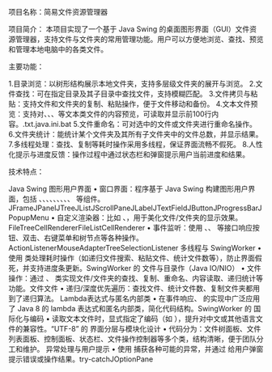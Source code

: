 项目名称：简易文件资源管理器

项目简介： 本项目实现了一个基于 Java Swing 的桌面图形界面（GUI）文件资源管理器，支持文件与文件夹的常用管理功能。用户可以方便地浏览、查找、预览和管理本地电脑中的各类文件。

主要功能：

1.目录浏览：以树形结构展示本地文件夹，支持多层级文件夹的展开与浏览。 2.文件查找：可在指定目录及其子目录中查找文件，支持模糊匹配。 3.文件拷贝与粘贴：支持文件和文件夹的复制、粘贴操作，便于文件移动和备份。 4.文本文件预览：支持对、、、等文本类文件的内容预览，可读取并显示前100行内容。.txt.java.ini.bat 5.文件重命名：可对选中的文件或文件夹进行重命名操作。 6.文件夹统计：能统计某个文件夹及其所有子文件夹中的文件总数，并显示结果。 7.多线程处理：查找、复制等耗时操作采用多线程，保证界面流畅不假死。 8.人性化提示与进度反馈：操作过程中通过状态栏和弹窗提示用户当前进度和结果。

技术特点：

Java Swing 图形用户界面 • 窗口界面：程序基于 Java Swing 构建图形用户界面，包括 、、、、、、、、、 等组件。JFrameJPanelJTreeJListJScrollPaneJLabelJTextFieldJButtonJProgressBarJPopupMenu • 自定义渲染器：比如 、，用于美化文件/文件夹的显示效果。FileTreeCellRendererFileListCellRenderer • 事件监听：使用 、、 等接口响应按钮、双击、右键菜单和树节点等各种操作。ActionListenerMouseAdapterTreeSelectionListener
多线程与 SwingWorker • 使用 类处理耗时操作（如递归文件搜索、粘贴文件、统计文件数等），防止界面假死，并支持进度条更新。SwingWorker 的
文件与目录作（Java IO/NIO） • 文件操作：通过 、 类实现文件/文件夹的查找、复制、重命名、内容读取、递归统计等功能。文件文件 • 递归/深度优先遍历：查找文件、统计文件数、复制文件夹都用到了递归算法。
Lambda表达式与匿名内部类 • 在事件响应、 的实现中广泛应用了 Java 8 的 lambda 表达式和匿名内部类，简化代码结构。SwingWorker 的
国际化与编码 • 读取文本文件时，显式指定了编码（如 ），提升对中文或其他语言文件的兼容性。“UTF-8” 的
界面分层与模块化设计 • 代码分为：文件树面板、文件列表面板、控制面板、状态栏、文件操作控制器等多个类，结构清晰，便于团队分工和维护。
异常处理与用户提示 • 使用 捕获各种可能的异常，并通过 给用户弹窗提示错误或操作结果。try-catchJOptionPane
